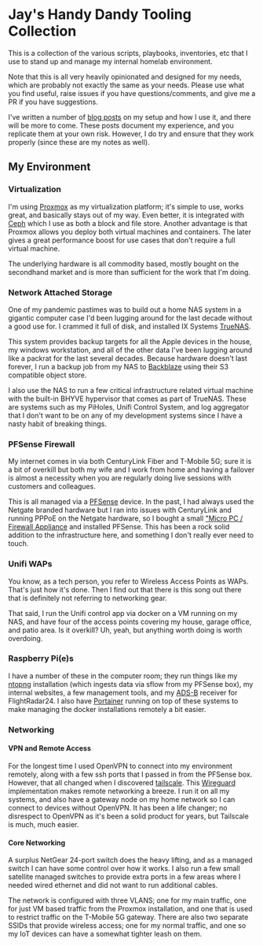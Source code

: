 # Jay's Handy Dandy Tooling Collection

This is a collection of the various scripts, playbooks, inventories, etc that I use to stand up and manage my 
internal homelab environment.

Note that this is all very heavily opinionated and designed for my needs, which are probably not exactly the same 
as your needs. Please use what you find useful, raise issues if you have questions/comments, and give me a PR if you
have suggestions. 

I've written a number of [blog posts](https://jayschmidt.us/series/homelab/) on my setup and how I use it, and there 
will be more to come. These posts document my experience, and you replicate them at your own risk. However, I do try
and ensure that they work properly (since these are my notes as well).

## My Environment

### Virtualization
I'm using [Proxmox](https://www.proxmox.com/en/) as my virtualization platform; it's simple to use, works great, and 
basically stays out of my way. Even better, it is integrated with [Ceph](https://ceph.io) which I use as both a block
and file store. Another advantage is that Proxmox allows you deploy both virtual machines and containers. The later
gives a great performance boost for use cases that don't require a full virtual machine.

The underlying hardware is all commodity based, mostly bought on the secondhand market and is more than sufficient 
for the work that I'm doing. 

### Network Attached Storage
One of my pandemic pastimes was to build out a home NAS system in a gigantic computer case I'd been lugging around for 
the last decade without a good use for. I crammed it full of disk, and installed IX Systems 
[TrueNAS](https://www.truenas.com/). 

This system provides backup targets for all the Apple devices in the house, my windows workstation, and all of the other
data I've been lugging around like a packrat for the last several decades. Because hardware doesn't last forever, I 
run a backup job from my NAS to [Backblaze](https://www.backblaze.com/) using their S3 compatible object store.

I also use the NAS to run a few critical infrastructure related virtual machine with the built-in BHYVE hypervisor
that comes as part of TrueNAS. These are systems such as my PiHoles, Unifi Control System, and log aggregator that
I don't want to be on any of my development systems since I have a nasty habit of breaking things. 

### PFSense Firewall
My internet comes in via both CenturyLink Fiber and T-Mobile 5G; sure it is a bit of overkill but both my wife and I 
work from home and having a failover is almost a necessity when you are regularly doing live sessions with customers
and colleagues. 

This is all managed via a [PFSense](https://www.pfsense.org/) device. In the past, I had always used the Netgate 
branded hardware but I ran into issues with CenturyLink and running PPPoE on the Netgate hardware, so I bought a small
["Micro PC / Firewall Appliance](https://a.co/d/2jZIMQL) and installed PFSense. This has been a rock solid addition
to the infrastructure here, and something I don't really ever need to touch.

### Unifi WAPs
You know, as a tech person, you refer to Wireless Access Points as WAPs. That's just how it's done. Then I find out 
that there is this song out there that is definitely not referring to networking gear. 

That said, I run the Unifi control app via docker on a VM running on my NAS, and have four of the access points covering
my house, garage office, and patio area. Is it overkill? Uh, yeah, but anything worth doing is worth overdoing.

### Raspberry Pi(e)s
I have a number of these in the computer room; they run things like my 
[ntopng](https://www.ntop.org/products/traffic-analysis/ntop/) installation (which ingests data via sflow
from my PFSense box), my internal websites, a few management tools, and my 
[ADS-B](https://www.flightradar24.com/add-coverage) receiver for FlightRadar24. I also have
[Portainer](https://www.portainer.io/install) running on top of these systems to make managing the docker installations 
remotely a bit easier.


### Networking

#### VPN and Remote Access
For the longest time I used OpenVPN to connect into my environment remotely, along with a few ssh ports that I passed
in from the PFSense box. However, that all changed when I discovered [tailscale](https://tailscale.com). This 
[Wireguard](https://www.wireguard.com/) implementation makes remote networking a breeze. I run it on all my systems, 
and also have a gateway node on my home network so I can connect to devices without OpenVPN. It has been a life
changer; no disrespect to OpenVPN as it's been a solid product for years, but Tailscale is much, much easier.

#### Core Networking
A surplus NetGear 24-port switch does the heavy lifting, and as a managed switch I can have some control over how it 
works. I also run a few small satellite managed switches to provide extra ports in a few areas where I needed wired
ethernet and did not want to run additional cables.

The network is configured with three VLANS; one for my main traffic, one for just VM based traffic from the Proxmox
installation, and one that is used to restrict traffic on the T-Mobile 5G gateway. There are also two separate 
SSIDs that provide wireless access; one for my normal traffic, and one so my IoT devices can have a somewhat 
tighter leash on them.